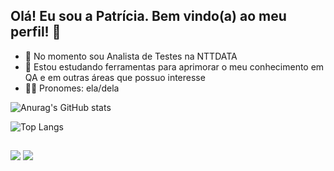 ## Olá! Eu sou a Patrícia. Bem vindo(a) ao meu perfil! 👋

- 🔭 No momento sou Analista de Testes na NTTDATA
- 🌱 Estou estudando ferramentas para aprimorar o meu conhecimento em QA e em outras áreas que possuo interesse
- 👩🏻 Pronomes: ela/dela

![Anurag's GitHub stats](https://github-readme-stats.vercel.app/api?username=patriciafdornela&show_icons=true&theme=radical)

![Top Langs](https://github-readme-stats.vercel.app/api/top-langs/?username=patriciafdornela&layout=compact)

##

<div>
  <a href="mailto:patriciafdornela@gmail.com"><img src="https://img.shields.io/badge/Gmail-D14836?style=for-the-badge&logo=gmail&logoColor=white" target="_blank"></a>
  <a href="www.linkedin.com/in/patrícia-fernandes-dornelas-ba90781b7"><img src="https://img.shields.io/badge/LinkedIn-0077B5?style=for-the-badge&logo=linkedin&logoColor=white" target="_blank"></a>
</div>
